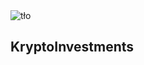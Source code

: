 
<img scr="https://encrypted-tbn0.gstatic.com/images?q=tbn:ANd9GcR5IqG4fP6RuE2Sh6qvWhqhz52KXaJz_CGR1AJssqVLG1VuKSfI3w" alt="tło">
<h2>KryptoInvestments</h2>

